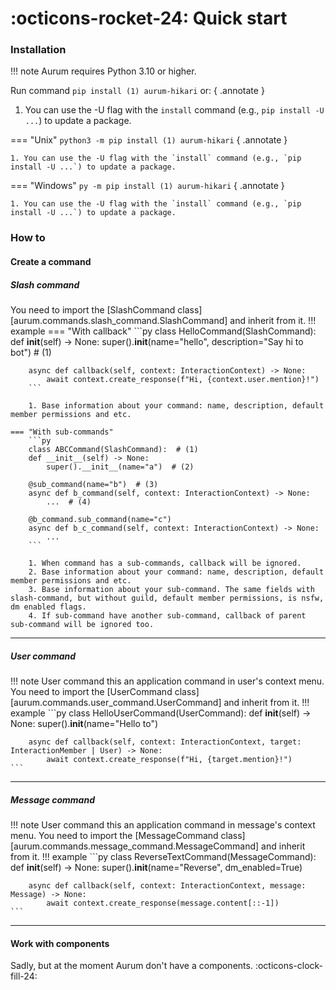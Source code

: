 # :octicons-rocket-24: Quick start

### Installation

!!! note
    Aurum requires Python 3.10 or higher.

Run command `pip install (1) aurum-hikari` or:
{ .annotate }

1. You can use the -U flag with the `install` command (e.g., `pip install -U ...`) to update a package.

=== "Unix" 
    `python3 -m pip install (1) aurum-hikari`
    { .annotate }
    
    1. You can use the -U flag with the `install` command (e.g., `pip install -U ...`) to update a package.

=== "Windows"
    `py -m pip install (1) aurum-hikari`
    { .annotate }
    
    1. You can use the -U flag with the `install` command (e.g., `pip install -U ...`) to update a package.

### How to
#### Create a command
##### Slash command
You need to import the [SlashCommand class][aurum.commands.slash_command.SlashCommand] and inherit from it.
!!! example
    === "With callback"
        ```py
        class HelloCommand(SlashCommand):
        def __init__(self) -> None:
            super().__init__(name="hello", description="Say hi to bot")  # (1)

        async def callback(self, context: InteractionContext) -> None:
            await context.create_response(f"Hi, {context.user.mention}!")
        ```

        1. Base information about your command: name, description, default member permissions and etc.

    === "With sub-commands"
        ```py
        class ABCCommand(SlashCommand):  # (1)
        def __init__(self) -> None:
            super().__init__(name="a")  # (2)

        @sub_command(name="b")  # (3)
        async def b_command(self, context: InteractionContext) -> None:
            ...  # (4)

        @b_command.sub_command(name="c")
        async def b_c_command(self, context: InteractionContext) -> None:
            ...
        ```
        
        1. When command has a sub-commands, callback will be ignored.
        2. Base information about your command: name, description, default member permissions and etc.
        3. Base information about your sub-command. The same fields with slash-command, but without guild, default member permissions, is nsfw, dm enabled flags.
        4. If sub-command have another sub-command, callback of parent sub-command will be ignored too.

* * *

##### User command
!!! note
    User command this an application command in user's context menu.
You need to import the [UserCommand class][aurum.commands.user_command.UserCommand] and inherit from it.
!!! example
    ```py
    class HelloUserCommand(UserCommand):
        def __init__(self) -> None:
            super().__init__(name="Hello to")

        async def callback(self, context: InteractionContext, target: InteractionMember | User) -> None:
            await context.create_response(f"Hi, {target.mention}!")
    ```

* * *

##### Message command
!!! note
    User command this an application command in message's context menu.
You need to import the [MessageCommand class][aurum.commands.message_command.MessageCommand] and inherit from it.
!!! example
    ```py
    class ReverseTextCommand(MessageCommand):
        def __init__(self) -> None:
            super().__init__(name="Reverse", dm_enabled=True)

        async def callback(self, context: InteractionContext, message: Message) -> None:
            await context.create_response(message.content[::-1])
    ```

* * *

#### Work with components
Sadly, but at the moment Aurum don't have a components. :octicons-clock-fill-24:
